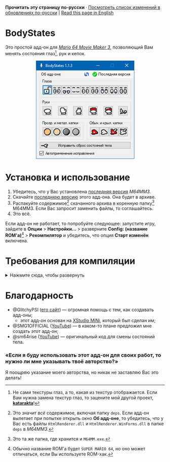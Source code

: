 **Прочитать эту страницу по-русски** · [Посмотреть список изменений в обновлениях по-русски](https://github.com/vazhka-dolya/bodystates/blob/main/Changelog.ru.md) | [Read this page in English](https://github.com/vazhka-dolya/bodystates/blob/main/README.md)

# BodyStates
Это простой адд-он для [*Mario 64 Movie Maker 3*](https://github.com/projectcomet64/M64MM), позволяющий Вам менять состояния глаз[^1], рук и кепок.

<p align="center">
  <img src="https://github.com/vazhka-dolya/bodystates/blob/main/GitHubImages/ReadmeImage4_rus.png"/>
</p>

# Установка и использование
1. Убедитесь, что у Вас установлена [последняя версия](https://github.com/projectcomet64/M64MM/releases/latest) *M64MM3*.
2. Скачайте [последнюю версию](https://github.com/vazhka-dolya/bodystates/releases/latest) этого адд-она. Она будет в архиве.
3. Распакуйте содержимое[^2] скачанного архива в коренную папку[^3] M64MM3. Если Вас запросит заменить файлы, то соглашайтесь.
4. Это всё.

Если адд-он не работает, то попробуйте следующее: запустите игру, зайдите в **Опции** > **Настройки…** > разверните **Config: (название ROM'а)**[^4] > **Рекомпилятор** и убедитесь, что опция **Старт изменён** включена.

# Требования для компиляции
<details>
  <summary>Нажмите сюда, чтобы развернуть</summary>
  
- *Visual Studio 2022*;
- репозиторий *M64MM3* в папке под названием `M64MM`, которая находится на одну директорию выше;
  - Пример: если `.sln`-файл BodyStates — `C:/projects/BodyStates/BodyStates.sln`, то весь репозиторий *M64MM3* должен быть в `C:/projects/M64MM`. Желательно, чтобы у путей не было кириллицы;
- если Вы на *Windows*, то перед тем, как распаковывать архивы, нажмите правой кнопкой мыши по ним, откройте **Свойства** и посмотрите есть ли опция **Разблокировать**. Если есть, то поставьте на ней галочки и нажмите **Применить**. Если Вы этого не сделаете и архив(-ы) останутся заблокированными, то Вы можете столкнуться с проблемами;
- *в зависимости от ситуации*, Вам *возможно* нужно будет сделать следующее: зайдите в **Меню** > **Средства** > **Диспетчер пакетов NuGet** > **Консоль диспетчера пакетов** и введите `Install-Package HtmlRenderer.WinForms`. После этого, зайдите **Меню** > **Проект** > **Управление пакетами NuGet…** и убедитесь, что у `HtmlRenderer.Core` и `HtmlRenderer.WinForms` последнии версии.

</details>

# Благодарность
- @GlitchyPSI ([eго сайт](https://glitchypsi.xyz)) — огромная помощь с тем, как создавать адд-оны;
  - этот адд-он основан на [XStudio MiNi](https://github.com/projectcomet64/xstudio-mini), который был сделан им;
- @SMG1OFFICIAL ([YouTube](https://www.youtube.com/channel/UCU5kWc-wqBOiAwDYPRvhCHg)) — в каком-то плане предложил мне создать этот адд-он;
- @sm64rise ([YouTube](https://www.youtube.com/channel/UCY09vjVz1t8QssTqeeRnjdg)) — оригинальный код для смены состояний тела.

### «Если я буду использовать этот адд-он для своих работ, то нужно ли мне указывать твоё авторство?»
Я поощряю указание моего авторства, но никак не заставляю Вас это делать!

[^1]: Не сами текстуры глаз, а то, какая из текстур отображается. Если Вам нужна замена текстур глаз, то зацените мой другой проект, **[katarakta](https://github.com/vazhka-dolya/katarakta)**!
[^2]: Это значит *всё* содержимое, включая папку `deps`. Если адд-он вылетает при попытке открыть окно **Об адд-оне**, то убедитесь, что у Вас есть файлы `HtmlRenderer.dll` и `HtmlRenderer.WinForms.dll` в папке `deps` в *M64MM3*.
[^3]: Это та же папка, где хранится и `M64MM.exe`.
[^4]: Обычно название ROM'а будет `SUPER MARIO 64`, но оно может отличаться, если Вы используете ROM-хак.
